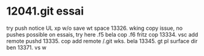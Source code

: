 # 12041.git essai
try push notice
UL xp
w/o save
wt space
13326.
wking copy issue, no pushes possible on essais, try here
.f5 bela cop
.f6 fritz cop
13334.
vsc add remote
pushd
13335.
cop add remote /.git wks. bela
13345.
gt pl surface
dir ben
13371.
vs w